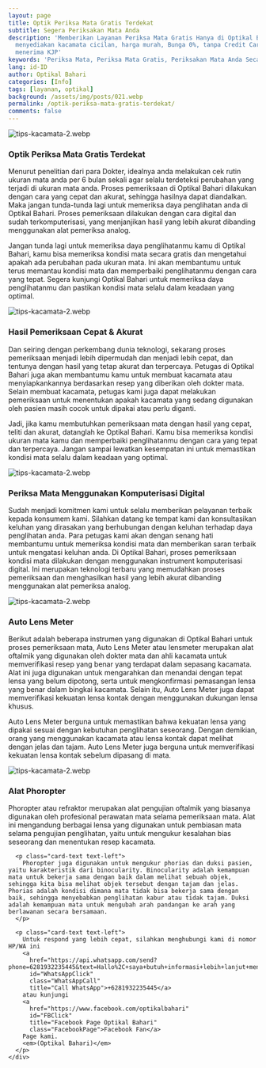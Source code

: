 ```yaml
---
layout: page
title: Optik Periksa Mata Gratis Terdekat
subtitle: Segera Periksakan Mata Anda
description: 'Memberikan Layanan Periksa Mata Gratis Hanya di Optikal Bahari. Kami
  menyediakan kacamata cicilan, harga murah, Bunga 0%, tanpa Credit Card dan
  menerima KJP'
keywords: 'Periksa Mata, Periksa Mata Gratis, Periksakan Mata Anda Secara Rutin'
lang: id-ID
author: Optikal Bahari
categories: [Info]
tags: [layanan, optikal]
background: /assets/img/posts/021.webp
permalink: /optik-periksa-mata-gratis-terdekat/
comments: false
---
```


<div class="card-deck mb-3">
  <div class="card shadow p-3 mb-5 bg-white rounded">
    <img
      src="{{"/assets/img/posts/periksa-mata/periksa-mata-gratis-optikal-bahari-14.webp" | relative_url }}"
      class="card-img-top"
      alt="tips-kacamata-2.webp">
    <div class="card-body">
      <h3 class="card-title">Optik Periksa Mata Gratis Terdekat</h3>
      <p class="card-text text-left">
        Menurut penelitian dari para Dokter, idealnya anda melakukan cek rutin ukuran mata anda per 6 bulan sekali agar selalu terdeteksi perubahan yang terjadi di ukuran mata anda. Proses pemeriksaan di Optikal Bahari dilakukan dengan cara yang cepat dan akurat, sehingga hasilnya dapat diandalkan. Maka jangan tunda-tunda lagi untuk memeriksa daya penglihatan anda di Optikal Bahari. Proses pemeriksaan dilakukan dengan cara digital dan sudah terkomputerisasi, yang menjanjikan hasil yang lebih akurat dibanding menggunakan alat pemeriksa analog.
      </p>
      <p class="card-text text-left">
        Jangan tunda lagi untuk memeriksa daya penglihatanmu kamu di Optikal Bahari, kamu bisa memeriksa kondisi mata secara gratis dan mengetahui apakah ada perubahan pada ukuran mata. Ini akan membantumu untuk terus memantau kondisi mata dan memperbaiki penglihatanmu dengan cara yang tepat. Segera kunjungi Optikal Bahari untuk memeriksa daya penglihatanmu dan pastikan kondisi mata selalu dalam keadaan yang optimal.
      </p>
    </div>
  </div>
</div>

<div class="card-deck mb-3">
  <div class="card shadow p-3 mb-5 bg-white rounded">
    <img
      src="{{"/assets/img/posts/periksa-mata/periksa-mata-gratis-optikal-bahari-2.webp" | relative_url }}"
      class="card-img-top"
      alt="tips-kacamata-2.webp">
    <div class="card-body">
      <h3 class="card-title">Hasil Pemeriksaan Cepat & Akurat</h3>
      <p class="card-text text-left">
        Dan seiring dengan perkembang dunia teknologi, sekarang proses pemeriksaan menjadi lebih dipermudah dan menjadi lebih cepat, dan tentunya dengan hasil yang tetap akurat dan terpercaya. Petugas di Optikal Bahari juga akan membantumu kamu untuk membuat kacamata atau menyiapkankannya berdasarkan resep yang diberikan oleh dokter mata. Selain membuat kacamata, petugas kami juga dapat melakukan pemeriksaan untuk menentukan apakah kacamata yang sedang digunakan oleh pasien masih cocok untuk dipakai atau perlu diganti.
      </p>
      <p class="card-text text-left">
        Jadi, jika kamu membutuhkan pemeriksaan mata dengan hasil yang cepat, teliti dan akurat, datanglah ke Optikal Bahari. Kamu bisa memeriksa kondisi ukuran mata kamu dan memperbaiki penglihatanmu dengan cara yang tepat dan terpercaya. Jangan sampai lewatkan kesempatan ini untuk memastikan kondisi mata selalu dalam keadaan yang optimal.
      </p>
    </div>
  </div>
</div>

<div class="card-deck mb-3">
  <div class="card shadow p-3 mb-5 bg-white rounded">
    <img
      src="{{"/assets/img/posts/periksa-mata/periksa-mata-gratis-optikal-bahari-12.webp" | relative_url }}"
      class="card-img-top"
      alt="tips-kacamata-2.webp">
    <div class="card-body">
      <h3 class="card-title">Periksa Mata Menggunakan Komputerisasi Digital</h3>
      <p class="card-text text-left">
        Sudah menjadi komitmen kami untuk selalu memberikan pelayanan terbaik kepada konsumem kami. Silahkan datang ke tempat kami dan konsultasikan keluhan yang dirasakan yang berhubungan dengan keluhan terhadap daya penglihatan anda. Para petugas kami akan dengan senang hati membantumu untuk memeriksa kondisi mata dan memberikan saran terbaik untuk mengatasi keluhan anda. Di Optikal Bahari, proses pemeriksaan kondisi mata dilakukan dengan menggunakan instrument komputerisasi digital. Ini merupakan teknologi terbaru yang memudahkan proses pemeriksaan dan menghasilkan hasil yang lebih akurat dibanding menggunakan alat pemeriksa analog.
      </p>
    </div>
  </div>
</div>

<div class="card-deck mb-3">
  <div class="card shadow p-3 mb-5 bg-white rounded">
    <img
      src="{{"/assets/img/posts/periksa-mata/periksa-mata-gratis-optikal-bahari-10.webp" | relative_url }}"
      class="card-img-top"
      alt="tips-kacamata-2.webp">
    <div class="card-body">
      <h3 class="card-title">Auto Lens Meter</h3>
      <p class="card-text text-left">
        Berikut adalah beberapa instrumen yang digunakan di Optikal Bahari untuk proses pemeriksaan mata, Auto Lens Meter atau lensmeter merupakan alat oftalmik yang digunakan oleh dokter mata dan ahli kacamata untuk memverifikasi resep yang benar yang terdapat dalam sepasang kacamata. Alat ini juga digunakan untuk mengarahkan dan menandai dengan tepat lensa yang belum dipotong, serta untuk mengkonfirmasi pemasangan lensa yang benar dalam bingkai kacamata. Selain itu, Auto Lens Meter juga dapat memverifikasi kekuatan lensa kontak dengan menggunakan dukungan lensa khusus.
      </p>
      <p class="card-text text-left">
        Auto Lens Meter berguna untuk memastikan bahwa kekuatan lensa yang dipakai sesuai dengan kebutuhan penglihatan seseorang. Dengan demikian, orang yang menggunakan kacamata atau lensa kontak dapat melihat dengan jelas dan tajam. Auto Lens Meter juga berguna untuk memverifikasi kekuatan lensa kontak sebelum dipasang di mata.
      </p>
    </div>
  </div>
</div>

<div class="card-deck mb-3">
  <div class="card shadow p-3 mb-5 bg-white rounded">
    <img
      src="{{"/assets/img/posts/periksa-mata/periksa-mata-gratis-optikal-bahari-11.webp" | relative_url }}"
      class="card-img-top"
      alt="tips-kacamata-2.webp">
    <div class="card-body">
      <h3 class="card-title">Alat Phoropter</h3>
      <p class="card-text text-left">
        Phoropter atau refraktor merupakan alat pengujian oftalmik yang biasanya digunakan oleh profesional perawatan mata selama pemeriksaan mata. Alat ini mengandung berbagai lensa yang digunakan untuk pembiasan mata selama pengujian penglihatan, yaitu untuk mengukur kesalahan bias seseorang dan menentukan resep kacamata.
      </p>

      <p class="card-text text-left">
        Phoropter juga digunakan untuk mengukur phorias dan duksi pasien, yaitu karakteristik dari binocularity. Binocularity adalah kemampuan mata untuk bekerja sama dengan baik dalam melihat sebuah objek, sehingga kita bisa melihat objek tersebut dengan tajam dan jelas. Phorias adalah kondisi dimana mata tidak bisa bekerja sama dengan baik, sehingga menyebabkan penglihatan kabur atau tidak tajam. Duksi adalah kemampuan mata untuk mengubah arah pandangan ke arah yang berlawanan secara bersamaan.
      </p>

      <p class="card-text text-left">
        Untuk respond yang lebih cepat, silahkan menghubungi kami di nomor HP/WA ini
        <a
          href="https://api.whatsapp.com/send?phone=6281932235445&text=Hallo%2C+saya+butuh+informasi+lebih+lanjut+mengenai+Optikal+Bahari"
          id="WhatsAppClick"
          class="WhatsAppCall"
          title="Call WhatsApp">+6281932235445</a>
        atau kunjungi
        <a
          href="https://www.facebook.com/optikalbahari"
          id="FBClick"
          title="Facebook Page Optikal Bahari"
          class="FacebookPage">Facebook Fan</a>
        Page kami.
        <em>(Optikal Bahari)</em>
      </p>
    </div>

  </div>
</div>
